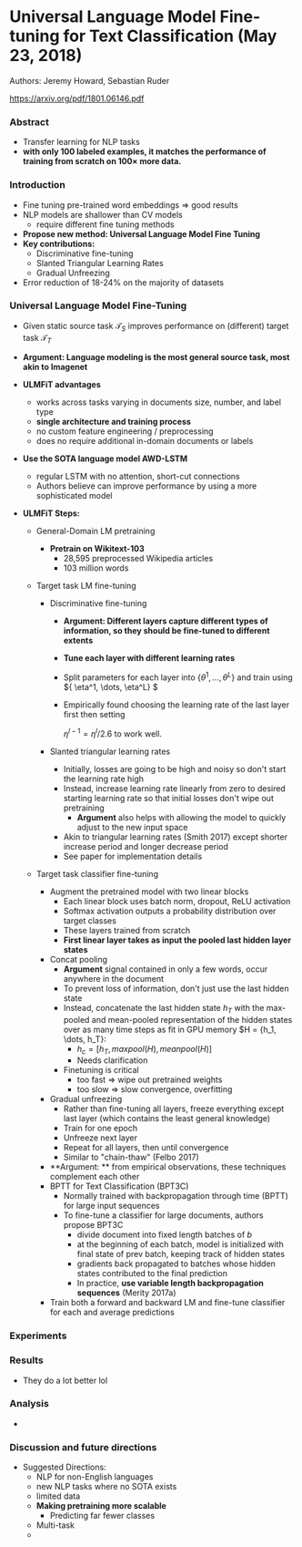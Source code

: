 # Universal Language Model Fine-tuning for Text Classification (May 23, 2018)

Authors: Jeremy Howard, Sebastian Ruder

https://arxiv.org/pdf/1801.06146.pdf

### Abstract

- Transfer learning for NLP tasks
- **with only 100 labeled examples, it matches the performance of training from scratch on 100× more data.**



### Introduction

- Fine tuning pre-trained word embeddings => good results
- NLP models are shallower than CV models
  - require different fine tuning methods
- **Propose new method: Universal Language Model Fine Tuning**
- **Key contributions:**
  - Discriminative fine-tuning
  - Slanted Triangular Learning Rates
  - Gradual Unfreezing
- Error reduction of 18-24% on the majority of datasets



### Universal Language Model Fine-Tuning

- Given static source task $\mathcal{T}_S$ improves performance on (different) target task $\mathcal{T}_T$ 

- **Argument: Language modeling is the most general source task, most akin to Imagenet**

- **ULMFiT advantages**

  - works across tasks varying in documents size, number, and label type
  - **single architecture and training process**
  - no custom feature engineering / preprocessing
  - does no require additional in-domain documents or labels

- **Use the SOTA language model AWD-LSTM** 

  - regular LSTM with no attention, short-cut connections
  - Authors believe can improve performance by using a more sophisticated model

- **ULMFiT Steps:**

  - General-Domain LM pretraining

    - **Pretrain on Wikitext-103**
      - 28,595 preprocessed Wikipedia articles
      - 103 million words

  - Target task LM fine-tuning

    - Discriminative fine-tuning

      - **Argument: Different layers capture different types of information, so they should be fine-tuned to different extents**

      - **Tune each layer with different learning rates**

      - Split parameters for each layer into $\{ \theta^1, \dots, \theta^L\}$ and train using $\{ \eta^1, \dots, \eta^L\} $

      - Empirically found choosing the learning rate of the last layer first then setting 

        $\eta^{l-1} = \eta^l / 2.6$ to work well. 

    - Slanted triangular learning rates

      - Initially, losses are going to be high and noisy so don't start the learning rate high
      - Instead, increase learning rate linearly from zero to desired starting learning rate so that initial losses don't wipe out pretraining
        - **Argument** also helps with allowing the model to quickly adjust to the new input space 
      - Akin to triangular learning rates (Smith 2017) except shorter increase period and longer decrease period
      - See paper for implementation details

  - Target task classifier fine-tuning

    - Augment the pretrained model with two linear blocks
      - Each linear block uses batch norm, dropout, ReLU activation
      - Softmax activation outputs a probability distribution over target classes 
      - These layers trained from scratch
      - **First linear layer takes as input the pooled last hidden layer states**
    - Concat pooling
      - **Argument** signal contained in only a few words, occur anywhere in the document
      - To prevent loss of information, don't just use the last hidden state
      - Instead, concatenate the last hidden state $h_T$ with the max-pooled and mean-pooled representation of the hidden states over as many time steps as fit in GPU memory $H = \{h_1, \dots, h_T\}:
        - $h_c = [h_T, maxpool(H), meanpool(H)]$
        - Needs clarification
      - Finetuning is critical
        - too fast => wipe out pretrained weights
        - too slow => slow convergence, overfitting
    - Gradual unfreezing
      - Rather than fine-tuning all layers, freeze everything except last layer (which contains the least general knowledge) 
      - Train for one epoch
      - Unfreeze next layer
      - Repeat for all layers, then until convergence
      - Similar to "chain-thaw" (Felbo 2017)
    - **Argument: ** from empirical observations, these techniques complement each other
    - BPTT for Text Classification (BPT3C)
      - Normally trained with backpropagation through time (BPTT) for large input sequences
      - To fine-tune a classifier for large documents, authors propose BPT3C
        - divide document into fixed length batches of $b$
        - at the beginning of each batch, model is initialized with final state of prev batch, keeping track of hidden states
        - gradients back propagated to batches whose hidden states contributed to the final prediction
        - In practice, **use variable length backpropagation sequences** (Merity 2017a)
    - Train both a forward and backward LM and fine-tune classifier for each and average predictions

### Experiments



### Results

- They do a lot better lol



### Analysis

- 



### Discussion and future directions

- Suggested Directions:
  - NLP for non-English languages
  - new NLP tasks where no SOTA exists
  - limited data
  - **Making pretraining more scalable**
    - Predicting far fewer classes
  - Multi-task
  - 